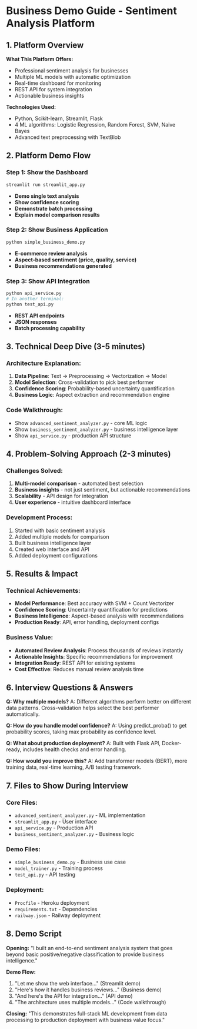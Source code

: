 # Business Demo Guide - Sentiment Analysis Platform

## 1. Platform Overview
**What This Platform Offers:**
- Professional sentiment analysis for businesses
- Multiple ML models with automatic optimization
- Real-time dashboard for monitoring
- REST API for system integration
- Actionable business insights

**Technologies Used:**
- Python, Scikit-learn, Streamlit, Flask
- 4 ML algorithms: Logistic Regression, Random Forest, SVM, Naive Bayes
- Advanced text preprocessing with TextBlob

## 2. Platform Demo Flow

### Step 1: Show the Dashboard
```bash
streamlit run streamlit_app.py
```
- **Demo single text analysis**
- **Show confidence scoring**
- **Demonstrate batch processing**
- **Explain model comparison results**

### Step 2: Show Business Application
```bash
python simple_business_demo.py
```
- **E-commerce review analysis**
- **Aspect-based sentiment (price, quality, service)**
- **Business recommendations generated**

### Step 3: Show API Integration
```bash
python api_service.py
# In another terminal:
python test_api.py
```
- **REST API endpoints**
- **JSON responses**
- **Batch processing capability**

## 3. Technical Deep Dive (3-5 minutes)

### Architecture Explanation:
1. **Data Pipeline**: Text → Preprocessing → Vectorization → Model
2. **Model Selection**: Cross-validation to pick best performer
3. **Confidence Scoring**: Probability-based uncertainty quantification
4. **Business Logic**: Aspect extraction and recommendation engine

### Code Walkthrough:
- Show `advanced_sentiment_analyzer.py` - core ML logic
- Show `business_sentiment_analyzer.py` - business intelligence layer
- Show `api_service.py` - production API structure

## 4. Problem-Solving Approach (2-3 minutes)

### Challenges Solved:
1. **Multi-model comparison** - automated best selection
2. **Business insights** - not just sentiment, but actionable recommendations
3. **Scalability** - API design for integration
4. **User experience** - intuitive dashboard interface

### Development Process:
1. Started with basic sentiment analysis
2. Added multiple models for comparison
3. Built business intelligence layer
4. Created web interface and API
5. Added deployment configurations

## 5. Results & Impact

### Technical Achievements:
- **Model Performance**: Best accuracy with SVM + Count Vectorizer
- **Confidence Scoring**: Uncertainty quantification for predictions
- **Business Intelligence**: Aspect-based analysis with recommendations
- **Production Ready**: API, error handling, deployment configs

### Business Value:
- **Automated Review Analysis**: Process thousands of reviews instantly
- **Actionable Insights**: Specific recommendations for improvement
- **Integration Ready**: REST API for existing systems
- **Cost Effective**: Reduces manual review analysis time

## 6. Interview Questions & Answers

**Q: Why multiple models?**
A: Different algorithms perform better on different data patterns. Cross-validation helps select the best performer automatically.

**Q: How do you handle model confidence?**
A: Using predict_proba() to get probability scores, taking max probability as confidence level.

**Q: What about production deployment?**
A: Built with Flask API, Docker-ready, includes health checks and error handling.

**Q: How would you improve this?**
A: Add transformer models (BERT), more training data, real-time learning, A/B testing framework.

## 7. Files to Show During Interview

### Core Files:
- `advanced_sentiment_analyzer.py` - ML implementation
- `streamlit_app.py` - User interface
- `api_service.py` - Production API
- `business_sentiment_analyzer.py` - Business logic

### Demo Files:
- `simple_business_demo.py` - Business use case
- `model_trainer.py` - Training process
- `test_api.py` - API testing

### Deployment:
- `Procfile` - Heroku deployment
- `requirements.txt` - Dependencies
- `railway.json` - Railway deployment

## 8. Demo Script

**Opening:** "I built an end-to-end sentiment analysis system that goes beyond basic positive/negative classification to provide business intelligence."

**Demo Flow:**
1. "Let me show the web interface..." (Streamlit demo)
2. "Here's how it handles business reviews..." (Business demo)
3. "And here's the API for integration..." (API demo)
4. "The architecture uses multiple models..." (Code walkthrough)

**Closing:** "This demonstrates full-stack ML development from data processing to production deployment with business value focus."